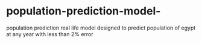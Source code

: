 # population-prediction-model-
population prediction real life model designed to predict population of egypt at any year with less than 2% error 
